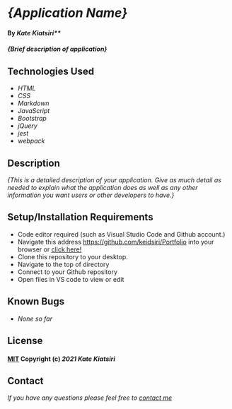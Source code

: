 # _{Application Name}_

#### By _Kate Kiatsiri**_

#### _{Brief description of application}_

## Technologies Used

* _HTML_
* _CSS_
* _Markdown_
* _JavaScript_
* _Bootstrap_
* _jQuery_
* _jest_
* _webpack_

## Description

_{This is a detailed description of your application. Give as much detail as needed to explain what the application does as well as any other information you want users or other developers to have.}_

## Setup/Installation Requirements

* Code editor required (such as Visual Studio Code and Github account.)
* Navigate this address https://github.com/keidsiri/Portfolio into your browser or 
<a href="https://github.com/keidsiri/Portfolio"> click here! </a>
* Clone this repository to your desktop.
* Navigate to the top of directory
* Connect to your Github repository
* Open files in VS code to view or edit

## Known Bugs

* _None so far_

## License 

#### [MIT](https://opensource.org/licenses/MIT) Copyright (c) _2021_ _Kate Kiatsiri_

## Contact

_If you have any questions please feel free to [contact me](mailto:keidsiri@gmail.com)_

